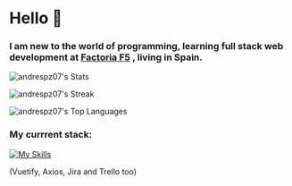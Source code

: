 # Hello 👋

### I am new to the world of programming, learning full stack web development at [Factoria F5](https://github.com/FactoriaF5-Asturias) , living in Spain.

![andrespz07's Stats](https://github-readme-stats.vercel.app/api?username=andrespz07&theme=vue-dark&show_icons=true&hide_border=true&count_private=true)

![andrespz07's Streak](https://github-readme-streak-stats.herokuapp.com/?user=andrespz07&theme=vue-dark&hide_border=true)

![andrespz07's Top Languages](https://github-readme-stats.vercel.app/api/top-langs/?username=andrespz07&theme=vue-dark&show_icons=true&hide_border=true&layout=compact)

### My currrent stack:

[![My Skills](https://skillicons.dev/icons?i=js,html,css,sass,js,bootstrap,figma,git,github,java,jest,nodejs,react,spring,vscode,vue,bash)](https://skillicons.dev)

<p>(Vuetify, Axios, Jira and Trello too)</p>
<!--
**Andrespz07/Andrespz07** is a ✨ _special_ ✨ repository because its `README.md` (this file) appears on your GitHub profile.

Here are some ideas to get you started:

- 🔭 I’m currently working on ...
- 🌱 I’m currently learning ...
- 👯 I’m looking to collaborate on ...
- 🤔 I’m looking for help with ...
- 💬 Ask me about ...
- 📫 How to reach me: ...
- 😄 Pronouns: ...
- ⚡ Fun fact: ...
-->
